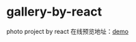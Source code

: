 # gallery-by-react
photo project by react
在线预览地址：<a href="https://xl87-git.github.io/gallery-by-react/dist/">demo</a>
